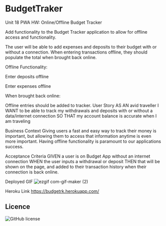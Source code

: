 # BudgetTraker
Unit 18 PWA HW: Online/Offline Budget Tracker

Add functionality to the Budget Tracker application to allow for offline access and functionality.

The user will be able to add expenses and deposits to their budget with or without a connection. 
When entering transactions offline, they should populate the total when brought back online.

Offline Functionality:

Enter deposits offline

Enter expenses offline

When brought back online:

Offline entries should be added to tracker.
User Story
AS AN avid traveller I WANT to be able to track my withdrawals and deposits with or without a data/internet connection SO THAT my account balance is accurate when I am traveling

Business Context
Giving users a fast and easy way to track their money is important, but allowing them to access that information anytime is even more important. Having offline functionality is paramount to our applications success.

Acceptance Criteria
GIVEN a user is on Budget App without an internet connection WHEN the user inputs a withdrawal or deposit THEN that will be shown on the page, and added to their transaction history when their connection is back online.

Deployed GIF
![ezgif com-gif-maker (2)](https://user-images.githubusercontent.com/71659832/100168448-4eab9200-2e8f-11eb-836a-0b800ab58889.gif)

Heroku Link
https://budgetrk.herokuapp.com/

## Licence

![GitHub license](https://img.shields.io/badge/license-MIT-blue.svg)

